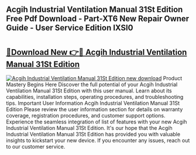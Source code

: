 ## Acgih Industrial Ventilation Manual 31St Edition Free Pdf Download - Part-XT6 New Repair Owner Guide - User Service Edition IXSl0

# <h2><a href="http://bc36762.oget.top/?id=Acgih+Industrial+Ventilation+Manual+31St+Edition">🔗Download New 👉🔴 Acgih Industrial Ventilation Manual 31St Edition</a></h2>

[![Acgih Industrial Ventilation Manual 31St Edition new download](https://i.imgur.com/5g1atiW.png)](http://bc36762.oget.top/?id=Acgih+Industrial+Ventilation+Manual+31St+Edition)
Product Mastery Begins Here Discover the full potential of your Acgih Industrial Ventilation Manual 31St Edition with this user manual. Learn about its capabilities, installation steps, operating procedures, and troubleshooting tips. Important User Information Acgih Industrial Ventilation Manual 31St Edition Please review the user information section for details on warranty coverage, registration procedures, and customer support options. Experience the seamless integration of list of features with your new Acgih Industrial Ventilation Manual 31St Edition. It's our hope that the Acgih Industrial Ventilation Manual 31St Edition has provided you with valuable insights to kickstart your new device. If you encounter any issues, reach out to our customer service.
